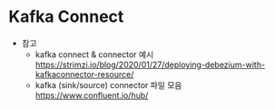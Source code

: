# Kafka Connect
* 참고  
  * kafka connect & connector 예시  
  https://strimzi.io/blog/2020/01/27/deploying-debezium-with-kafkaconnector-resource/
  * kafka (sink/source) connector 파일 모음  
  https://www.confluent.io/hub/
